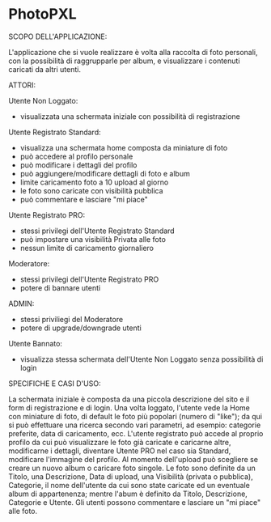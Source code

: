 # PhotoPXL
SCOPO DELL'APPLICAZIONE:

L'applicazione che si vuole realizzare è volta alla raccolta di foto personali, con la possibilità di raggrupparle per album, e visualizzare i contenuti caricati da altri utenti.


ATTORI:

Utente Non Loggato:	
- visualizzata una schermata iniziale con possibilità di registrazione

Utente Registrato Standard: 	
- visualizza una schermata home composta da miniature di foto
- può accedere al profilo personale
- può modificare i dettagli del profilo
- può aggiungere/modificare dettagli di foto e album
- limite caricamento foto a 10 upload al giorno
- le foto sono caricate con visibilità pubblica
- può commentare e lasciare "mi piace"

Utente Registrato PRO:	      
- stessi privilegi dell'Utente Registrato Standard
- può impostare una visibilità Privata alle foto
- nessun limite di caricamento giornaliero

Moderatore:	
- stessi privilegi dell'Utente Registrato PRO
- potere di bannare utenti

ADMIN:    
- stessi priviliegi del Moderatore
- potere di upgrade/downgrade utenti

Utente Bannato:     
- visualizza stessa schermata dell'Utente Non Loggato senza possibilità di login


SPECIFICHE E CASI D'USO:

La schermata iniziale è composta da una piccola descrizione del sito e il form di registrazione e di login.
Una volta loggato, l'utente vede la Home con miniature di foto, di default le foto più popolari (numero di "like"); da qui si può effettuare una ricerca secondo vari parametri, ad esempio: categorie preferite, data di caricamento, ecc.
L'utente registrato può accede al proprio profilo da cui può visualizzare le foto già caricate e caricarne altre, modificarne i dettagli, diventare Utente PRO nel caso sia Standard, modificare l'immagine del profilo.
Al momento dell'upload può scegliere se creare un nuovo album o caricare foto singole.
Le foto sono definite da un Titolo, una Descrizione, Data di upload, una Visibilità (privata o pubblica), Categorie, il nome dell'utente da cui sono state caricate ed un eventuale album di appartenenza; mentre l'abum è definito da Titolo, Descrizione, Categorie e Utente.
Gli utenti possono commentare e lasciare un "mi piace" alle foto.
